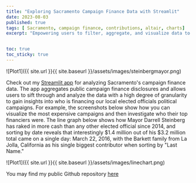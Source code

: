 ```yaml
---
title: "Exploring Sacramento Campaign Finance Data with Streamlit"
date: 2023-08-03
published: true
tags: [ Sacramento, campaign finance, contributions, altair, charts]
excerpt: "Empowering users to filter, aggregate, and visualize data to suit their needs"


toc: true
toc_sticky: true
---
```

 ![Plot1]({{ site.url }}{{ site.baseurl }}/assets/images/steinbergmayor.png)

Check out my [Streamlit app](https://sac-campaign-finance-bnxtfmrjdaslx5nyst3fzn.streamlit.app/) for analyzing Sacramento's campaign finance data. The app aggregates public campaign finance disclosures and allows users to sift through and analyze the data with a high degree of granularity to gain insights into who is financing our local elected officials political campaigns. For example, the screenshots below show how you can visualize the most expensive campaigns and then investigate who their top financiers were. The line graph below shows how Mayor Darrell Steinberg has raked in more cash than any other elected official since 2014, and sorting by date reveals that interestingly $1.4 million out of his $3.2 million total came on a single day: March 22, 2016, with the Barkett family from La Jolla, California as his single biggest contributor when sorting by "Last Name."

 ![Plot1]({{ site.url }}{{ site.baseurl }}/assets/images/linechart.png)

 You may find my public Github repository [here](https://github.com/rileyschenck/sac-campaign-finance)
